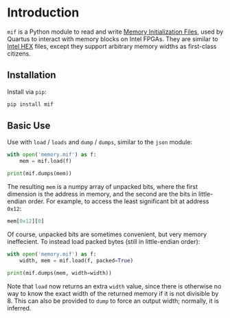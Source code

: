 # Introduction

`mif` is a Python module to read and write [Memory Initialization
Files][mif], used by Quartus to interact with memory blocks on Intel
FPGAs. They are similar to [Intel HEX][hex] files, except they support
arbitrary memory widths as first-class citizens.

 [mif]: https://www.intel.com/content/www/us/en/programmable/quartushelp/13.0/mergedProjects/reference/glossary/def_mif.htm
 [hex]: https://en.wikipedia.org/wiki/Intel_HEX

## Installation

Install via `pip`:

```python
pip install mif
```

## Basic Use

Use with `load` / `loads` and `dump` / `dumps`, similar to the `json` module:

```python
with open('memory.mif') as f:
    mem = mif.load(f)

print(mif.dumps(mem))
```

The resulting `mem` is a numpy array of unpacked bits, where the first
dimension is the address in memory, and the second are the bits in
little-endian order. For example, to access the least significant bit
at address `0x12`:

```python
mem[0x12][0]
```

Of course, unpacked bits are sometimes convenient, but very memory ineffecient. To instead load packed bytes (still in little-endian order):

```python
with open('memory.mif') as f:
    width, mem = mif.load(f, packed=True)

print(mif.dumps(mem, width=width))
```

Note that `load` now returns an extra `width` value, since there is
otherwise no way to know the exact width of the returned memory if it
is not divisible by 8. This can also be provided to `dump` to force an
output width; normally, it is inferred.
